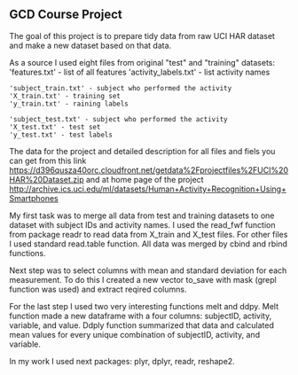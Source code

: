 ## GCD Course Project
The goal of this project is to prepare tidy data from raw UCI HAR dataset and make a new dataset based on that data.

As a source I used eight files from original "test" and "training" datasets:
    'features.txt' - list of all features
    'activity_labels.txt' - list activity names
    
    'subject_train.txt' - subject who performed the activity
    'X_train.txt' - training set
    'y_train.txt' - raining labels
    
    'subject_test.txt' - subject who performed the activity
    'X_test.txt' - test set
    'y_test.txt' - test labels
The data for the project and detailed description for all files and fiels you can get from this link https://d396qusza40orc.cloudfront.net/getdata%2Fprojectfiles%2FUCI%20HAR%20Dataset.zip and at home page of the project http://archive.ics.uci.edu/ml/datasets/Human+Activity+Recognition+Using+Smartphones

My first task was to merge all data from test and training datasets to one dataset with subject IDs and activity names.
I used the read_fwf function from package readr to read data from X_train and X_test files. For other files I used standard read.table function. All data was merged by cbind and rbind functions.

Next step was to select columns with mean and standard deviation for each measurement. To do this I created a new vector to_save with mask (grepl function was used) and extract reqired columns.

For the last step I used two very interesting functions melt and ddpy. Melt function made a new dataframe with a four columns: subjectID, activity, variable, and value. Ddply function summarized that data and calculated mean values for every unique combination of subjectID, activity, and variable.

In my work I used next packages: plyr, dplyr, readr, reshape2.